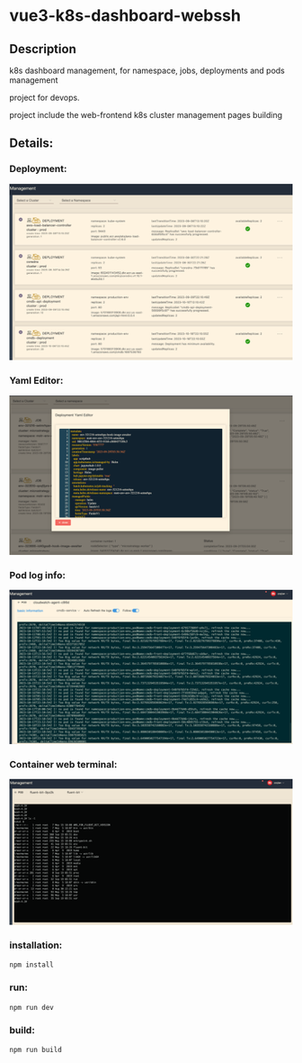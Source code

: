 # vue3-k8s-dashboard-webssh

## Description
k8s dashboard management, for namespace, jobs, deployments and pods management

project for devops.

project include the web-frontend k8s cluster management pages building

## Details:
### Deployment:
![img.png](img.png)

### Yaml Editor:
![img_3.png](img_3.png)

### Pod log info:
![img_4.png](img_4.png)

### Container web terminal:
![img_5.png](img_5.png)


### installation:
```shell
npm install
```
### run:
```shell
npm run dev
```
### build:
```shell
npm run build
```